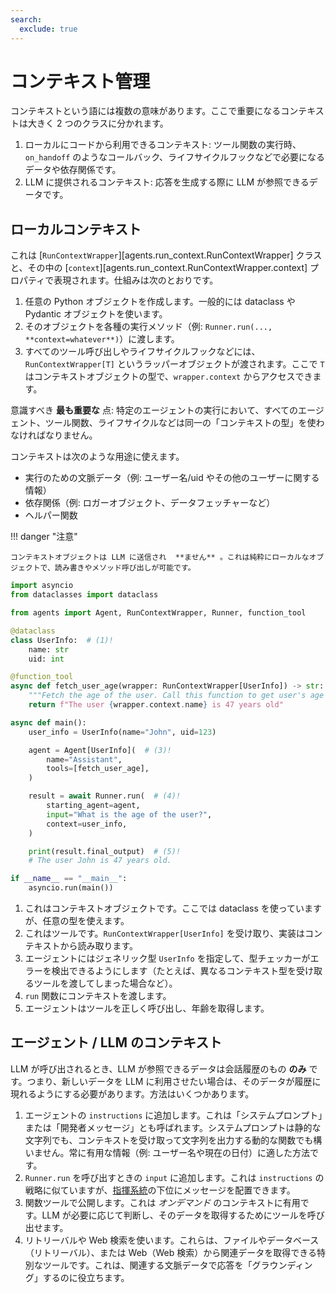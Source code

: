```yaml
---
search:
  exclude: true
---
```

# コンテキスト管理

コンテキストという語には複数の意味があります。ここで重要になるコンテキストは大きく 2 つのクラスに分かれます。

1. ローカルにコードから利用できるコンテキスト: ツール関数の実行時、`on_handoff` のようなコールバック、ライフサイクルフックなどで必要になるデータや依存関係です。
2. LLM に提供されるコンテキスト: 応答を生成する際に LLM が参照できるデータです。

## ローカルコンテキスト

これは [`RunContextWrapper`][agents.run_context.RunContextWrapper] クラスと、その中の [`context`][agents.run_context.RunContextWrapper.context] プロパティで表現されます。仕組みは次のとおりです。

1. 任意の Python オブジェクトを作成します。一般的には dataclass や Pydantic オブジェクトを使います。
2. そのオブジェクトを各種の実行メソッド（例: `Runner.run(..., **context=whatever**)`）に渡します。
3. すべてのツール呼び出しやライフサイクルフックなどには、`RunContextWrapper[T]` というラッパーオブジェクトが渡されます。ここで `T` はコンテキストオブジェクトの型で、`wrapper.context` からアクセスできます。

意識すべき  **最も重要な**  点: 特定のエージェントの実行において、すべてのエージェント、ツール関数、ライフサイクルなどは同一の「コンテキストの型」を使わなければなりません。

コンテキストは次のような用途に使えます。

- 実行のための文脈データ（例: ユーザー名/uid やその他のユーザーに関する情報）
- 依存関係（例: ロガーオブジェクト、データフェッチャーなど）
- ヘルパー関数

!!! danger "注意"

    コンテキストオブジェクトは LLM に送信され  **ません** 。これは純粋にローカルなオブジェクトで、読み書きやメソッド呼び出しが可能です。

```python
import asyncio
from dataclasses import dataclass

from agents import Agent, RunContextWrapper, Runner, function_tool

@dataclass
class UserInfo:  # (1)!
    name: str
    uid: int

@function_tool
async def fetch_user_age(wrapper: RunContextWrapper[UserInfo]) -> str:  # (2)!
    """Fetch the age of the user. Call this function to get user's age information."""
    return f"The user {wrapper.context.name} is 47 years old"

async def main():
    user_info = UserInfo(name="John", uid=123)

    agent = Agent[UserInfo](  # (3)!
        name="Assistant",
        tools=[fetch_user_age],
    )

    result = await Runner.run(  # (4)!
        starting_agent=agent,
        input="What is the age of the user?",
        context=user_info,
    )

    print(result.final_output)  # (5)!
    # The user John is 47 years old.

if __name__ == "__main__":
    asyncio.run(main())
```

1. これはコンテキストオブジェクトです。ここでは dataclass を使っていますが、任意の型を使えます。
2. これはツールです。`RunContextWrapper[UserInfo]` を受け取り、実装はコンテキストから読み取ります。
3. エージェントにはジェネリック型 `UserInfo` を指定して、型チェッカーがエラーを検出できるようにします（たとえば、異なるコンテキスト型を受け取るツールを渡してしまった場合など）。
4. `run` 関数にコンテキストを渡します。
5. エージェントはツールを正しく呼び出し、年齢を取得します。

## エージェント / LLM のコンテキスト

LLM が呼び出されるとき、LLM が参照できるデータは会話履歴のもの  **のみ** です。つまり、新しいデータを LLM に利用させたい場合は、そのデータが履歴に現れるようにする必要があります。方法はいくつかあります。

1. エージェントの `instructions` に追加します。これは「システムプロンプト」または「開発者メッセージ」とも呼ばれます。システムプロンプトは静的な文字列でも、コンテキストを受け取って文字列を出力する動的な関数でも構いません。常に有用な情報（例: ユーザー名や現在の日付）に適した方法です。
2. `Runner.run` を呼び出すときの `input` に追加します。これは `instructions` の戦略に似ていますが、[指揮系統](https://cdn.openai.com/spec/model-spec-2024-05-08.html#follow-the-chain-of-command)の下位にメッセージを配置できます。
3. 関数ツールで公開します。これは _オンデマンド_ のコンテキストに有用です。LLM が必要に応じて判断し、そのデータを取得するためにツールを呼び出せます。
4. リトリーバルや Web 検索を使います。これらは、ファイルやデータベース（リトリーバル）、または Web（Web 検索）から関連データを取得できる特別なツールです。これは、関連する文脈データで応答を「グラウンディング」するのに役立ちます。